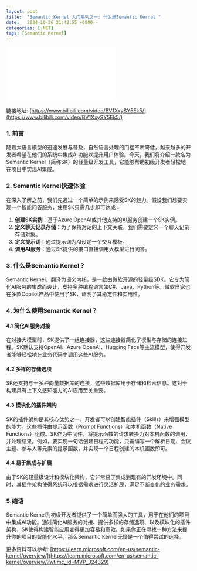 ```yaml
---
layout: post
title:  "Semantic Kernel 入门系列之一: 什么是Semantic Kernel "
date:   2024-10-26 21:42:55 +0800--
categories: [.NET]
tags: [Semantic Kernel]  
---
```


<iframe src="//player.bilibili.com/player.html?isOutside=true&aid=113366936851935&bvid=BV1XxySY5Ek5&cid=26454265629&p=1" scrolling="no" border="0" frameborder="no" framespacing="0" allowfullscreen="true" class="bilibili"></iframe>

链接地址: [https://www.bilibili.com/video/BV1XxySY5Ek5/](https://www.bilibili.com/video/BV1XxySY5Ek5/)

### 1. 前言

随着大语言模型的迅速发展与普及，自然语言处理的门槛不断降低，越来越多的开发者希望在他们的系统中集成AI功能以提升用户体验。今天，我们将介绍一款名为Semantic Kernel（简称SK）的轻量级开发工具，它能够帮助初级开发者轻松地在项目中实现AI集成。

### 2. Semantic Kernel快速体验

在深入了解之前，我们先通过一个简单的示例来感受SK的魅力。假设我们想要实现一个智能问答服务，使用SK只需几步即可达成：

1. **创建SK实例**：基于Azure OpenAI或其他支持的AI服务创建一个SK实例。
2. **定义聊天记录存储**：为了保持对话的上下文关联，我们需要定义一个聊天记录存储对象。
3. **定义提示词**：通过提示词为AI设定一个交互模板。
4. **调用AI服务**：通过SK提供的接口直接调用大模型进行问答。

### 3. 什么是Semantic Kernel？

Semantic Kernel，翻译为语义内核，是一款由微软开源的轻量级SDK。它专为简化AI服务的集成而设计，支持多种编程语言如C#、Java、Python等。微软自家也在多款Copilot产品中使用了SK，证明了其稳定性和实用性。

### 4. 为什么使用Semantic Kernel？

#### 4.1 简化AI服务对接

在对接大模型时，SK提供了一组连接器，这些连接器简化了模型与存储的连接过程。SK默认支持OpenAI、Azure OpenAI、Hugging Face等主流模型，使得开发者能够轻松地在业务代码中调用这些AI服务。

#### 4.2 多样的存储选项

SK还支持与十多种向量数据库的连接，这些数据库用于存储和检索信息。这对于构建具有上下文感知能力的AI应用至关重要。

#### 4.3 模块化的插件架构

SK的插件架构是其核心优势之一。开发者可以创建智能插件（Skills）来增强模型的能力。这些插件由提示函数（Prompt Functions）和本机函数（Native Functions）组成。SK作为中间件，将提示函数的请求转换为对本机函数的调用，并处理结果。例如，要实现一句话创建日程的功能，只需编写一个解析日期、会议主题、参与人等元素的提示函数，并实现一个日程创建的本机函数即可。

#### 4.4 易于集成与扩展

由于SK的轻量级设计和模块化架构，它非常易于集成到现有的开发环境中。同时，其插件架构使得系统可以根据需求进行灵活扩展，满足不断变化的业务需求。

### 5.结语

Semantic Kernel为初级开发者提供了一个简单而强大的工具，用于在他们的项目中集成AI功能。通过简化AI服务的对接、提供多样的存储选项、以及模块化的插件架构，SK使得构建智能应用变得更加容易和高效。如果你正在寻找一种方法来提升你的项目的智能化水平，那么Semantic Kernel无疑是一个值得尝试的选择。

更多资料可以参考: [https://learn.microsoft.com/en-us/semantic-kernel/overview/](https://learn.microsoft.com/en-us/semantic-kernel/overview/?wt.mc_id=MVP_324329)
